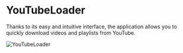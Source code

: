 # YouTubeLoader

Thanks to its easy and intuitive interface, the application allows you to quickly download videos and playlists from YouTube.

![YouTubeLoader](https://github.com/Kepler54/YouTubeLoader/assets/126917322/e0740672-a9a4-4783-b785-4f7cec0c995f)
